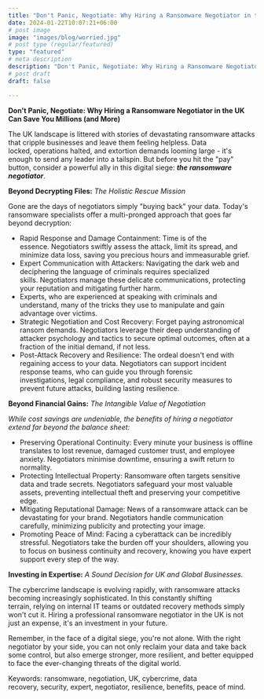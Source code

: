 ```yaml
---
title: "Don't Panic, Negotiate: Why Hiring a Ransomware Negotiator in the UK Can Save You Millions (and More)"
date: 2024-01-22T10:07:21+06:00
# post image
image: "images/blog/worried.jpg"
# post type (regular/featured)
type: "featured"
# meta description
description: "Don't Panic, Negotiate: Why Hiring a Ransomware Negotiator in the UK Can Save You Millions (and More)"
# post draft
draft: false

---
```

**Don't Panic, Negotiate: Why Hiring a Ransomware Negotiator in the UK Can Save You Millions (and More)**

The UK landscape is littered with stories of devastating ransomware attacks that cripple businesses and leave them feeling helpless. Data locked, operations halted, and extortion demands looming large - it's enough to send any leader into a tailspin. But before you hit the "pay" button, consider a powerful ally in this digital siege: ***the ransomware negotiator***.

**Beyond Decrypting Files:** *The Holistic Rescue Mission*

Gone are the days of negotiators simply "buying back" your data. Today's ransomware specialists offer a multi-pronged approach that goes far beyond decryption:

- Rapid Response and Damage Containment: Time is of the essence. Negotiators swiftly assess the attack, limit its spread, and minimize data loss, saving you precious hours and immeasurable grief.
- Expert Communication with Attackers: Navigating the dark web and deciphering the language of criminals requires specialized skills. Negotiators manage these delicate communications, protecting your reputation and mitigating further harm.
- Experts, who are experienced at speaking with criminals and understand, many of the tricks they use to manipulate and gain advantage over victims.
- Strategic Negotiation and Cost Recovery: Forget paying astronomical ransom demands. Negotiators leverage their deep understanding of attacker psychology and tactics to secure optimal outcomes, often at a fraction of the initial demand, if not less.
- Post-Attack Recovery and Resilience: The ordeal doesn't end with regaining access to your data. Negotiators can support incident response teams, who can guide you through forensic investigations, legal compliance, and robust security measures to prevent future attacks, building lasting resilience.

**Beyond Financial Gains:** *The Intangible Value of Negotiation*

*While cost savings are undeniable, the benefits of hiring a negotiator extend far beyond the balance sheet:*

- Preserving Operational Continuity: Every minute your business is offline translates to lost revenue, damaged customer trust, and employee anxiety. Negotiators minimise downtime, ensuring a swift return to normality.
- Protecting Intellectual Property: Ransomware often targets sensitive data and trade secrets. Negotiators safeguard your most valuable assets, preventing intellectual theft and preserving your competitive edge.
- Mitigating Reputational Damage: News of a ransomware attack can be devastating for your brand. Negotiators handle communication carefully, minimizing publicity and protecting your image.
- Promoting Peace of Mind: Facing a cyberattack can be incredibly stressful. Negotiators take the burden off your shoulders, allowing you to focus on business continuity and recovery, knowing you have expert support every step of the way.

**Investing in Expertise:** *A Sound Decision for UK and Global Businesses.*

The cybercrime landscape is evolving rapidly, with ransomware attacks becoming increasingly sophisticated. In this constantly shifting terrain, relying on internal IT teams or outdated recovery methods simply won't cut it. Hiring a professional ransomware negotiator in the UK is not just an expense, it's an investment in your future.

Remember, in the face of a digital siege, you're not alone. With the right negotiator by your side, you can not only reclaim your data and take back some control, but also emerge stronger, more resilient, and better equipped to face the ever-changing threats of the digital world.

Keywords: ransomware, negotiation, UK, cybercrime, data recovery, security, expert, negotiator, resilience, benefits, peace of mind.
